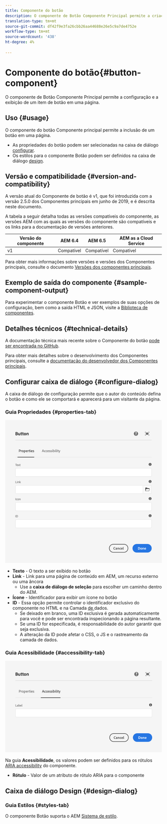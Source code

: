 ```yaml
---
title: Componente do botão
description: O componente de Botão Componente Principal permite a criação e a exibição de um botão.
translation-type: tm+mt
source-git-commit: df42f9e3fa26cbb26aa44688e26e5c9a7de4752e
workflow-type: tm+mt
source-wordcount: '438'
ht-degree: 4%

---
```



# Componente do botão{#button-component}

O componente de Botão Componente Principal permite a configuração e a exibição de um item de botão em uma página.

## Uso {#usage}

O componente do botão Componente principal permite a inclusão de um botão em uma página.

* As propriedades do botão podem ser selecionadas na caixa de diálogo [configurar](#configure-dialog).
* Os estilos para o componente Botão podem ser definidos na caixa de diálogo [design](#design-dialog).

## Versão e compatibilidade {#version-and-compatibility}

A versão atual do Componente de botão é v1, que foi introduzida com a versão 2.5.0 dos Componentes principais em junho de 2019, e é descrita neste documento.

A tabela a seguir detalha todas as versões compatíveis do componente, as versões AEM com as quais as versões do componente são compatíveis e os links para a documentação de versões anteriores.

| Versão do componente | AEM 6.4 | AEM 6.5 | AEM as a Cloud Service |
|--- |--- |---|---|
| v1 | Compatível | Compatível | Compatível |

Para obter mais informações sobre versões e versões dos Componentes principais, consulte o documento [Versões dos componentes principais](/help/versions.md).

## Exemplo de saída do componente {#sample-component-output}

Para experimentar o componente Botão e ver exemplos de suas opções de configuração, bem como a saída HTML e JSON, visite a [Biblioteca de componentes](https://adobe.com/go/aem_cmp_library_button).

## Detalhes técnicos {#technical-details}

A documentação técnica mais recente sobre o Componente do botão [pode ser encontrada no GitHub](https://adobe.com/go/aem_cmp_tech_button_v1).

Para obter mais detalhes sobre o desenvolvimento dos Componentes principais, consulte a [documentação do desenvolvedor dos Componentes principais](/help/developing/overview.md).

## Configurar caixa de diálogo {#configure-dialog}

A caixa de diálogo de configuração permite que o autor do conteúdo defina o botão e como ele se comportará e aparecerá para um visitante da página.

### Guia Propriedades {#properties-tab}

![Guia Propriedades da caixa de diálogo Editar do componente Botão](/help/assets/button-edit-properties.png)

* **Texto**  - O texto a ser exibido no botão
* **Link**  - Link para uma página de conteúdo em AEM, um recurso externo ou uma âncora
   * Use a **caixa de diálogo de seleção** para escolher um caminho dentro do AEM.
* **Ícone**  - Identificador para exibir um ícone no botão
* **ID**  - Essa opção permite controlar o identificador exclusivo do componente no HTML e na Camada [ de ](/help/developing/data-layer/overview.md)dados.
   * Se deixado em branco, uma ID exclusiva é gerada automaticamente para você e pode ser encontrada inspecionando a página resultante.
   * Se uma ID for especificada, é responsabilidade do autor garantir que seja exclusiva.
   * A alteração da ID pode afetar o CSS, o JS e o rastreamento da camada de dados.

### Guia Acessibilidade {#accessibility-tab}

![Guia Acessibilidade da caixa de diálogo Editar do Componente de Botão](/help/assets/button-edit-accessibility.png)

Na guia **Acessibilidade**, os valores podem ser definidos para os rótulos [ARIA accessibility](https://www.w3.org/WAI/standards-guidelines/aria/) do componente.

* **Rótulo**  - Valor de um atributo de rótulo ARIA para o componente

## Caixa de diálogo Design {#design-dialog}

### Guia Estilos {#styles-tab}

O componente Botão suporta o AEM [Sistema de estilo](/help/get-started/authoring.md#component-styling).
